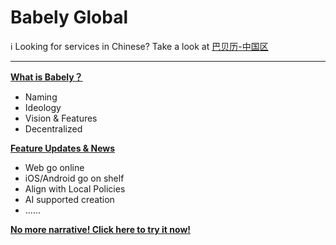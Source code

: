 # Babely Global

ℹ Looking for services in Chinese? Take a look at [巴贝历-中国区](https://github.com/babelycc/cn/)

---

[**What is Babely？**](./home.md)

- Naming
- Ideology
- Vision & Features
- Decentralized

[**Feature Updates &amp; News**](./news.md)

- Web go online
- iOS/Android go on shelf
- Align with Local Policies
- AI supported creation
- ......

[**No more narrative! Click here to try it now!**](https://u.babely.cc)

